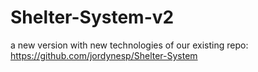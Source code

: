 # Shelter-System-v2
a new version with new technologies of our existing repo: https://github.com/jordynesp/Shelter-System
